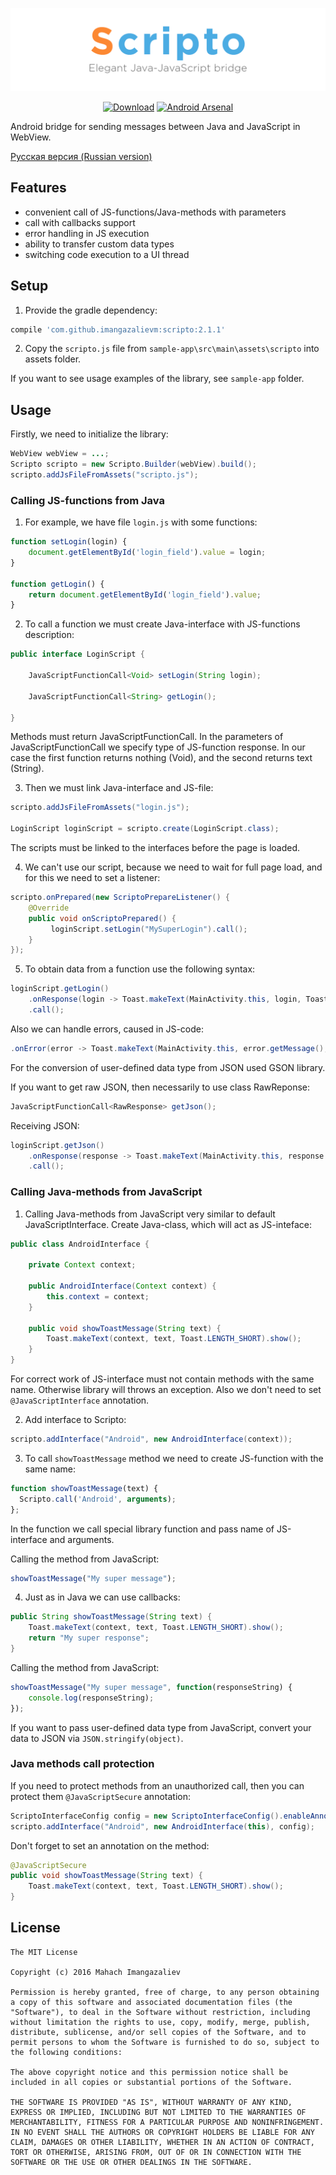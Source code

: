 ![Scripto: Elegant Java-Javascript bridge](art/Scripto.png)

<p align="center">
<a href="https://bintray.com/imangazaliev/maven/scripto/_latestVersion"><img alt="Download" src="https://api.bintray.com/packages/imangazaliev/maven/scripto/images/download.svg" /></a>
<a href="https://android-arsenal.com/details/1/3983"><img alt="Android Arsenal" src="https://img.shields.io/badge/Android%20Arsenal-Scripto-brightgreen.svg?style=flat" /></a>
</p>

Android bridge for sending messages between Java and JavaScript in WebView.

[Русская версия (Russian version)](README-RU.md)

## Features

- convenient call of JS-functions/Java-methods with parameters
- call with callbacks support
- error handling in JS execution
- ability to transfer custom data types
- switching code execution to a UI thread

## Setup

1. Provide the gradle dependency:

```gradle
compile 'com.github.imangazalievm:scripto:2.1.1'
```

2. Copy the `scripto.js` file from `sample-app\src\main\assets\scripto` into assets folder.

If you want to see usage examples of the library, see `sample-app` folder.

## Usage

Firstly, we need to initialize the library:

```java
WebView webView = ...;
Scripto scripto = new Scripto.Builder(webView).build();
scripto.addJsFileFromAssets("scripto.js");
```


### Calling JS-functions from Java

1. For example, we have file ```login.js``` with some functions:

```javascript
function setLogin(login) {
    document.getElementById('login_field').value = login;
}

function getLogin() {
    return document.getElementById('login_field').value;
}
```

2. To call a function we must create Java-interface with JS-functions description:

```java
public interface LoginScript {

    JavaScriptFunctionCall<Void> setLogin(String login);

    JavaScriptFunctionCall<String> getLogin();

}
```

Methods must return JavaScriptFunctionCall. In the parameters of JavaScriptFunctionCall we specify type of JS-function response. In our case the first function returns nothing (Void), and the second returns text (String).

3. Then we must link Java-interface and JS-file:

```java
scripto.addJsFileFromAssets("login.js");

LoginScript loginScript = scripto.create(LoginScript.class);
```

The scripts must be linked to the interfaces before the page is loaded.

4. We can't use our script, because we need to wait for full page load, and for this we need to set a listener:

```java
scripto.onPrepared(new ScriptoPrepareListener() {
    @Override
    public void onScriptoPrepared() {
         loginScript.setLogin("MySuperLogin").call();
    }
});
```

5. To obtain data from a function use the following syntax:

```java
loginScript.getLogin()
    .onResponse(login -> Toast.makeText(MainActivity.this, login, Toast.LENGTH_LONG).show())
    .call();
```

Also we can handle errors, caused in JS-code:

```java
.onError(error -> Toast.makeText(MainActivity.this, error.getMessage(), Toast.LENGTH_SHORT).show())
```

For the conversion of user-defined data type from JSON used GSON library.

If you want to get raw JSON, then necessarily to use class RawReponse:

```java
JavaScriptFunctionCall<RawResponse> getJson();
```

Receiving JSON:

```java
loginScript.getJson()
    .onResponse(response -> Toast.makeText(MainActivity.this, response.getResponse(), Toast.LENGTH_LONG).show())
    .call();
```

### Calling Java-methods from JavaScript

1. Calling Java-methods from JavaScript very similar to default JavaScriptInterface. Create Java-class, which will act as JS-inteface:

```java
public class AndroidInterface {

    private Context context;

    public AndroidInterface(Context context) {
        this.context = context;
    }

    public void showToastMessage(String text) {
        Toast.makeText(context, text, Toast.LENGTH_SHORT).show();
    }
}
```
For correct work of JS-interface must not contain methods with the same name. Otherwisе library will throws an exception. Also we don't need to set ```@JavaScriptInterface``` annotation.

2. Add interface to Scripto:

```java
scripto.addInterface("Android", new AndroidInterface(context));
```

3. To call ```showToastMessage``` method we need to create JS-function with the same name:

```javascript
function showToastMessage(text) {
  Scripto.call('Android', arguments);
};
```

In the function we call special library function  and pass name of JS-interface  and arguments.

Calling the method from JavaScript:

```javascript
showToastMessage("My super message");
```

4. Just as in Java we can use callbacks:

```java
public String showToastMessage(String text) {
    Toast.makeText(context, text, Toast.LENGTH_SHORT).show();
    return "My super response";
}
```

Calling the method from JavaScript:

```javascript
showToastMessage("My super message", function(responseString) {
    console.log(responseString);
});
```

If you want to pass  user-defined data type from JavaScript, convert your data to JSON via ```JSON.stringify(object)```.

### Java methods call protection

If you need to protect methods from an unauthorized call, then you can protect them  ```@JavaScriptSecure``` annotation:

```java
ScriptoInterfaceConfig config = new ScriptoInterfaceConfig().enableAnnotationProtection(true);
scripto.addInterface("Android", new AndroidInterface(this), config);
```

Don't forget to set an annotation on the method:

```java
@JavaScriptSecure
public void showToastMessage(String text) {
    Toast.makeText(context, text, Toast.LENGTH_SHORT).show();
}
```

## License

```
The MIT License

Copyright (c) 2016 Mahach Imangazaliev 

Permission is hereby granted, free of charge, to any person obtaining a copy of this software and associated documentation files (the "Software"), to deal in the Software without restriction, including without limitation the rights to use, copy, modify, merge, publish, distribute, sublicense, and/or sell copies of the Software, and to permit persons to whom the Software is furnished to do so, subject to the following conditions:

The above copyright notice and this permission notice shall be included in all copies or substantial portions of the Software.

THE SOFTWARE IS PROVIDED "AS IS", WITHOUT WARRANTY OF ANY KIND, EXPRESS OR IMPLIED, INCLUDING BUT NOT LIMITED TO THE WARRANTIES OF MERCHANTABILITY, FITNESS FOR A PARTICULAR PURPOSE AND NONINFRINGEMENT. IN NO EVENT SHALL THE AUTHORS OR COPYRIGHT HOLDERS BE LIABLE FOR ANY CLAIM, DAMAGES OR OTHER LIABILITY, WHETHER IN AN ACTION OF CONTRACT, TORT OR OTHERWISE, ARISING FROM, OUT OF OR IN CONNECTION WITH THE SOFTWARE OR THE USE OR OTHER DEALINGS IN THE SOFTWARE.
```